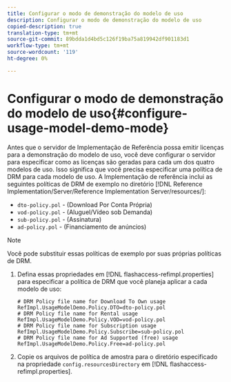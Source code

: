 ```yaml
---
title: Configurar o modo de demonstração do modelo de uso
description: Configurar o modo de demonstração do modelo de uso
copied-description: true
translation-type: tm+mt
source-git-commit: 89bdda1d4bd5c126f19ba75a819942df901183d1
workflow-type: tm+mt
source-wordcount: '119'
ht-degree: 0%

---
```



# Configurar o modo de demonstração do modelo de uso{#configure-usage-model-demo-mode}

Antes que o servidor de Implementação de Referência possa emitir licenças para a demonstração do modelo de uso, você deve configurar o servidor para especificar como as licenças são geradas para cada um dos quatro modelos de uso. Isso significa que você precisa especificar uma política de DRM para cada modelo de uso. A Implementação de referência inclui as seguintes políticas de DRM de exemplo no diretório [!DNL Reference Implementation/Server/Reference Implementation Server/resources/]:

* `dto-policy.pol` - (Download Por Conta Própria)
* `vod-policy.pol` - (Aluguel/Vídeo sob Demanda)
* `sub-policy.pol` - (Assinatura)
* `ad-policy.pol` - (Financiamento de anúncios)

>[!NOTE]
>
>Você pode substituir essas políticas de exemplo por suas próprias políticas de DRM.

1. Defina essas propriedades em [!DNL flashaccess-refimpl.properties] para especificar a política de DRM que você planeja aplicar a cada modelo de uso:

   ```
   # DRM Policy file name for Download To Own usage 
   RefImpl.UsageModelDemo.Policy.DTO=dto-policy.pol 
   # DRM Policy file name for Rental usage 
   RefImpl.UsageModelDemo.Policy.VOD=vod-policy.pol 
   # DRM Policy file name for Subscription usage 
   RefImpl.UsageModelDemo.Policy.Subscribe=sub-policy.pol 
   # DRM Policy file name for Ad Supported (free) usage 
   RefImpl.UsageModelDemo.Policy.Free=ad-policy.pol
   ```

1. Copie os arquivos de política de amostra para o diretório especificado na propriedade `config.resourcesDirectory` em [!DNL flashaccess-refimpl.properties].
